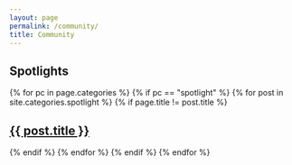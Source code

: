 ```yaml
---
layout: page
permalink: /community/
title: Community
---
```


## Spotlights
<div>
 {% for pc in page.categories %}
 {% if pc == "spotlight" %}
 	{% for post in site.categories.spotlight %}
	    {% if page.title != post.title %}   
    	 <h2><a href="{{ site.url }}{{ post.url }}" title="{{ post.title }}">{{ post.title }}</a></h2>
         {% endif %}
    {% endfor %}
  {% endif %}
  {% endfor %}
</div?